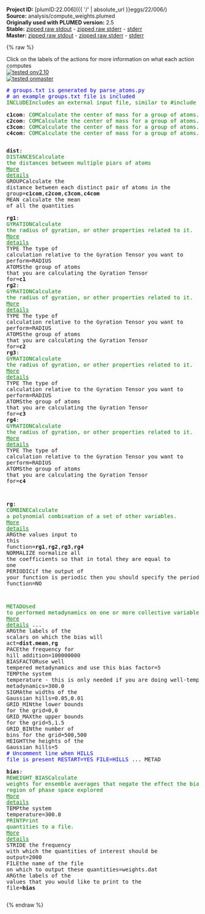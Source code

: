 **Project ID:** [plumID:22.006]({{ '/' | absolute_url }}eggs/22/006/)  
**Source:** analysis/compute_weights.plumed  
**Originally used with PLUMED version:** 2.5  
**Stable:** [zipped raw stdout](compute_weights.plumed.plumed.stdout.txt.zip) - [zipped raw stderr](compute_weights.plumed.plumed.stderr.txt.zip) - [stderr](compute_weights.plumed.plumed.stderr)  
**Master:** [zipped raw stdout](compute_weights.plumed.plumed_master.stdout.txt.zip) - [zipped raw stderr](compute_weights.plumed.plumed_master.stderr.txt.zip) - [stderr](compute_weights.plumed.plumed_master.stderr)  

{% raw %}
<div class="plumedpreheader">
<div class="headerInfo" id="value_details_data/analysis/compute_weights.plumed"> Click on the labels of the actions for more information on what each action computes </div>
<div class="containerBadge">
<div class="headerBadge"><a href="compute_weights.plumed.plumed.stderr"><img src="https://img.shields.io/badge/v2.10-passing-green.svg" alt="tested onv2.10" /></a></div>
<div class="headerBadge"><a href="compute_weights.plumed.plumed_master.stderr"><img src="https://img.shields.io/badge/master-passing-green.svg" alt="tested onmaster" /></a></div>
</div>
</div>
<pre class="plumedlisting">
<span style="color:blue" class="comment"># groups.txt is generated by parse_atoms.py</span>
<span style="color:blue" class="comment"># an example groups.txt file is included</span>
<span id="data/analysis/compute_weights.plumedgroups.txt_short"><span class="plumedtooltip" style="color:green">INCLUDE<span class="right">Includes an external input file, similar to #include in C preprocessor. <a href="https://www.plumed.org/doc-master/user-doc/html/INCLUDE">More details</a>. Show <a class="toggler" href='javascript:;' onclick='toggleDisplay("data/analysis/compute_weights.plumedgroups.txt");'>included file</a><i></i></span></span> <span class="plumedtooltip">FILE<span class="right">file to be included<i></i></span></span>=<a class="toggler" href='javascript:;' onclick='toggleDisplay("data/analysis/compute_weights.plumedgroups.txt");'>groups.txt</a>
</span><span id="data/analysis/compute_weights.plumedgroups.txt_long" style="display:none;"><span style="color:blue" class="comment"># The command:
</span><span class="toggler" style="color:red" onclick='toggleDisplay("data/analysis/compute_weights.plumedgroups.txt")'># INCLUDE FILE=groups.txt
</span><span style="color:blue" class="comment"># ensures PLUMED loads the contents of the file called groups.txt</span>
<span style="color:blue" class="comment"># The contents of this file are shown below (click the red comment to hide them).</span>
<span style="display:none;" id="data/analysis/compute_weights.plumedgroups.txt">The INCLUDE action with label <b>groups.txt</b> calculates something</span><b name="data/analysis/compute_weights.plumedc1" onclick='showPath("data/analysis/compute_weights.plumed","data/analysis/compute_weights.plumedc1","data/analysis/compute_weights.plumedc1","brown")'>c1</b>: <span class="plumedtooltip" style="color:green">GROUP<span class="right">Define a group of atoms so that a particular list of atoms can be referenced with a single label in definitions of CVs or virtual atoms. <a href="https://www.plumed.org/doc-master/user-doc/html/GROUP" style="color:green">More details</a><i></i></span></span> <span class="plumedtooltip">ATOMS<span class="right">the numerical indexes for the set of atoms in the group<i></i></span></span>=5,6,7,9,20,21,22,24,40,41,42,44,60,61,62,64,70,71,72,74,80,81,82,84,95,99
<span style="display:none;" id="data/analysis/compute_weights.plumedc1">The GROUP action with label <b>c1</b> calculates something</span><b name="data/analysis/compute_weights.plumedc2" onclick='showPath("data/analysis/compute_weights.plumed","data/analysis/compute_weights.plumedc2","data/analysis/compute_weights.plumedc2","brown")'>c2</b>: <span class="plumedtooltip" style="color:green">GROUP<span class="right">Define a group of atoms so that a particular list of atoms can be referenced with a single label in definitions of CVs or virtual atoms. <a href="https://www.plumed.org/doc-master/user-doc/html/GROUP" style="color:green">More details</a><i></i></span></span> <span class="plumedtooltip">ATOMS<span class="right">the numerical indexes for the set of atoms in the group<i></i></span></span>=104,105,106,108,119,120,121,123,139,140,141,143,159,160,161,163,169,170,171,173,179,180,181,183,194,198
<span style="display:none;" id="data/analysis/compute_weights.plumedc2">The GROUP action with label <b>c2</b> calculates something</span><b name="data/analysis/compute_weights.plumedc3" onclick='showPath("data/analysis/compute_weights.plumed","data/analysis/compute_weights.plumedc3","data/analysis/compute_weights.plumedc3","brown")'>c3</b>: <span class="plumedtooltip" style="color:green">GROUP<span class="right">Define a group of atoms so that a particular list of atoms can be referenced with a single label in definitions of CVs or virtual atoms. <a href="https://www.plumed.org/doc-master/user-doc/html/GROUP" style="color:green">More details</a><i></i></span></span> <span class="plumedtooltip">ATOMS<span class="right">the numerical indexes for the set of atoms in the group<i></i></span></span>=203,204,205,207,225,226,227,229,245,246,247,249,265,266,267,269,275,276,277,279,285,286,287,289,307,311
<span style="display:none;" id="data/analysis/compute_weights.plumedc3">The GROUP action with label <b>c3</b> calculates something</span><b name="data/analysis/compute_weights.plumedc4" onclick='showPath("data/analysis/compute_weights.plumed","data/analysis/compute_weights.plumedc4","data/analysis/compute_weights.plumedc4","brown")'>c4</b>: <span class="plumedtooltip" style="color:green">GROUP<span class="right">Define a group of atoms so that a particular list of atoms can be referenced with a single label in definitions of CVs or virtual atoms. <a href="https://www.plumed.org/doc-master/user-doc/html/GROUP" style="color:green">More details</a><i></i></span></span> <span class="plumedtooltip">ATOMS<span class="right">the numerical indexes for the set of atoms in the group<i></i></span></span>=316,317,318,320,338,339,340,342,358,359,360,362,378,379,380,382,388,389,390,392,398,399,400,402,420,424
<span style="color:blue"># --- End of included input --- </span></span><br/><span style="display:none;" id="data/analysis/compute_weights.plumedc4">The GROUP action with label <b>c4</b> calculates something</span><b name="data/analysis/compute_weights.plumedc1com" onclick='showPath("data/analysis/compute_weights.plumed","data/analysis/compute_weights.plumedc1com","data/analysis/compute_weights.plumedc1com","brown")'>c1com</b>: <span class="plumedtooltip" style="color:green">COM<span class="right">Calculate the center of mass for a group of atoms. <a href="https://www.plumed.org/doc-master/user-doc/html/COM" style="color:green">More details</a><i></i></span></span> <span class="plumedtooltip">ATOMS<span class="right">the list of atoms which are involved the virtual atom's definition<i></i></span></span>=<b name="data/analysis/compute_weights.plumedc1">c1</b>
<span style="display:none;" id="data/analysis/compute_weights.plumedc1com">The COM action with label <b>c1com</b> calculates something</span><b name="data/analysis/compute_weights.plumedc2com" onclick='showPath("data/analysis/compute_weights.plumed","data/analysis/compute_weights.plumedc2com","data/analysis/compute_weights.plumedc2com","brown")'>c2com</b>: <span class="plumedtooltip" style="color:green">COM<span class="right">Calculate the center of mass for a group of atoms. <a href="https://www.plumed.org/doc-master/user-doc/html/COM" style="color:green">More details</a><i></i></span></span> <span class="plumedtooltip">ATOMS<span class="right">the list of atoms which are involved the virtual atom's definition<i></i></span></span>=<b name="data/analysis/compute_weights.plumedc2">c2</b>
<span style="display:none;" id="data/analysis/compute_weights.plumedc2com">The COM action with label <b>c2com</b> calculates something</span><b name="data/analysis/compute_weights.plumedc3com" onclick='showPath("data/analysis/compute_weights.plumed","data/analysis/compute_weights.plumedc3com","data/analysis/compute_weights.plumedc3com","brown")'>c3com</b>: <span class="plumedtooltip" style="color:green">COM<span class="right">Calculate the center of mass for a group of atoms. <a href="https://www.plumed.org/doc-master/user-doc/html/COM" style="color:green">More details</a><i></i></span></span> <span class="plumedtooltip">ATOMS<span class="right">the list of atoms which are involved the virtual atom's definition<i></i></span></span>=<b name="data/analysis/compute_weights.plumedc3">c3</b>
<span style="display:none;" id="data/analysis/compute_weights.plumedc3com">The COM action with label <b>c3com</b> calculates something</span><b name="data/analysis/compute_weights.plumedc4com" onclick='showPath("data/analysis/compute_weights.plumed","data/analysis/compute_weights.plumedc4com","data/analysis/compute_weights.plumedc4com","brown")'>c4com</b>: <span class="plumedtooltip" style="color:green">COM<span class="right">Calculate the center of mass for a group of atoms. <a href="https://www.plumed.org/doc-master/user-doc/html/COM" style="color:green">More details</a><i></i></span></span> <span class="plumedtooltip">ATOMS<span class="right">the list of atoms which are involved the virtual atom's definition<i></i></span></span>=<b name="data/analysis/compute_weights.plumedc4">c4</b>

<span style="display:none;" id="data/analysis/compute_weights.plumedc4com">The COM action with label <b>c4com</b> calculates something</span><b name="data/analysis/compute_weights.plumeddist" onclick='showPath("data/analysis/compute_weights.plumed","data/analysis/compute_weights.plumeddist","data/analysis/compute_weights.plumeddist","brown")'>dist</b>: <span class="plumedtooltip" style="color:green">DISTANCES<span class="right">Calculate the distances between multiple piars of atoms <a href="https://www.plumed.org/doc-master/user-doc/html/DISTANCES" style="color:green">More details</a><i></i></span></span> <span class="plumedtooltip">GROUP<span class="right">Calculate the distance between each distinct pair of atoms in the group<i></i></span></span>=<b name="data/analysis/compute_weights.plumedc1com">c1com</b>,<b name="data/analysis/compute_weights.plumedc2com">c2com</b>,<b name="data/analysis/compute_weights.plumedc3com">c3com</b>,<b name="data/analysis/compute_weights.plumedc4com">c4com</b> <span class="plumedtooltip">MEAN<span class="right"> calculate the mean of all the quantities<i></i></span></span>
<br/><span style="display:none;" id="data/analysis/compute_weights.plumeddist">The DISTANCES action with label <b>dist</b> calculates the following quantities:<table  align="center" frame="void" width="95%" cellpadding="5%"><tr><td width="5%"><b> Quantity </b>  </td><td><b> Description </b> </td></tr><tr><td width="5%">dist.mean</td><td>the mean of the colvars</td></tr><tr><td width="5%">dist.value</td><td>the DISTANCES between the each pair of atoms that were specified</td></tr></table></span><b name="data/analysis/compute_weights.plumedrg1" onclick='showPath("data/analysis/compute_weights.plumed","data/analysis/compute_weights.plumedrg1","data/analysis/compute_weights.plumedrg1","brown")'>rg1</b>: <span class="plumedtooltip" style="color:green">GYRATION<span class="right">Calculate the radius of gyration, or other properties related to it. <a href="https://www.plumed.org/doc-master/user-doc/html/GYRATION" style="color:green">More details</a><i></i></span></span> <span class="plumedtooltip">TYPE<span class="right"> The type of calculation relative to the Gyration Tensor you want to perform<i></i></span></span>=RADIUS <span class="plumedtooltip">ATOMS<span class="right">the group of atoms that you are calculating the Gyration Tensor for<i></i></span></span>=<b name="data/analysis/compute_weights.plumedc1">c1</b>
<span style="display:none;" id="data/analysis/compute_weights.plumedrg1">The GYRATION action with label <b>rg1</b> calculates the following quantities:<table  align="center" frame="void" width="95%" cellpadding="5%"><tr><td width="5%"><b> Quantity </b>  </td><td><b> Description </b> </td></tr><tr><td width="5%">rg1.value</td><td>the radius that was computed from the weights</td></tr></table></span><b name="data/analysis/compute_weights.plumedrg2" onclick='showPath("data/analysis/compute_weights.plumed","data/analysis/compute_weights.plumedrg2","data/analysis/compute_weights.plumedrg2","brown")'>rg2</b>: <span class="plumedtooltip" style="color:green">GYRATION<span class="right">Calculate the radius of gyration, or other properties related to it. <a href="https://www.plumed.org/doc-master/user-doc/html/GYRATION" style="color:green">More details</a><i></i></span></span> <span class="plumedtooltip">TYPE<span class="right"> The type of calculation relative to the Gyration Tensor you want to perform<i></i></span></span>=RADIUS <span class="plumedtooltip">ATOMS<span class="right">the group of atoms that you are calculating the Gyration Tensor for<i></i></span></span>=<b name="data/analysis/compute_weights.plumedc2">c2</b>
<span style="display:none;" id="data/analysis/compute_weights.plumedrg2">The GYRATION action with label <b>rg2</b> calculates the following quantities:<table  align="center" frame="void" width="95%" cellpadding="5%"><tr><td width="5%"><b> Quantity </b>  </td><td><b> Description </b> </td></tr><tr><td width="5%">rg2.value</td><td>the radius that was computed from the weights</td></tr></table></span><b name="data/analysis/compute_weights.plumedrg3" onclick='showPath("data/analysis/compute_weights.plumed","data/analysis/compute_weights.plumedrg3","data/analysis/compute_weights.plumedrg3","brown")'>rg3</b>: <span class="plumedtooltip" style="color:green">GYRATION<span class="right">Calculate the radius of gyration, or other properties related to it. <a href="https://www.plumed.org/doc-master/user-doc/html/GYRATION" style="color:green">More details</a><i></i></span></span> <span class="plumedtooltip">TYPE<span class="right"> The type of calculation relative to the Gyration Tensor you want to perform<i></i></span></span>=RADIUS <span class="plumedtooltip">ATOMS<span class="right">the group of atoms that you are calculating the Gyration Tensor for<i></i></span></span>=<b name="data/analysis/compute_weights.plumedc3">c3</b>
<span style="display:none;" id="data/analysis/compute_weights.plumedrg3">The GYRATION action with label <b>rg3</b> calculates the following quantities:<table  align="center" frame="void" width="95%" cellpadding="5%"><tr><td width="5%"><b> Quantity </b>  </td><td><b> Description </b> </td></tr><tr><td width="5%">rg3.value</td><td>the radius that was computed from the weights</td></tr></table></span><b name="data/analysis/compute_weights.plumedrg4" onclick='showPath("data/analysis/compute_weights.plumed","data/analysis/compute_weights.plumedrg4","data/analysis/compute_weights.plumedrg4","brown")'>rg4</b>: <span class="plumedtooltip" style="color:green">GYRATION<span class="right">Calculate the radius of gyration, or other properties related to it. <a href="https://www.plumed.org/doc-master/user-doc/html/GYRATION" style="color:green">More details</a><i></i></span></span> <span class="plumedtooltip">TYPE<span class="right"> The type of calculation relative to the Gyration Tensor you want to perform<i></i></span></span>=RADIUS <span class="plumedtooltip">ATOMS<span class="right">the group of atoms that you are calculating the Gyration Tensor for<i></i></span></span>=<b name="data/analysis/compute_weights.plumedc4">c4</b>

<span style="display:none;" id="data/analysis/compute_weights.plumedrg4">The GYRATION action with label <b>rg4</b> calculates the following quantities:<table  align="center" frame="void" width="95%" cellpadding="5%"><tr><td width="5%"><b> Quantity </b>  </td><td><b> Description </b> </td></tr><tr><td width="5%">rg4.value</td><td>the radius that was computed from the weights</td></tr></table></span><b name="data/analysis/compute_weights.plumedrg" onclick='showPath("data/analysis/compute_weights.plumed","data/analysis/compute_weights.plumedrg","data/analysis/compute_weights.plumedrg","brown")'>rg</b>: <span class="plumedtooltip" style="color:green">COMBINE<span class="right">Calculate a polynomial combination of a set of other variables. <a href="https://www.plumed.org/doc-master/user-doc/html/COMBINE" style="color:green">More details</a><i></i></span></span> <span class="plumedtooltip">ARG<span class="right">the values input to this function<i></i></span></span>=<b name="data/analysis/compute_weights.plumedrg1">rg1</b>,<b name="data/analysis/compute_weights.plumedrg2">rg2</b>,<b name="data/analysis/compute_weights.plumedrg3">rg3</b>,<b name="data/analysis/compute_weights.plumedrg4">rg4</b> <span class="plumedtooltip">NORMALIZE<span class="right"> normalize all the coefficients so that in total they are equal to one<i></i></span></span> <span class="plumedtooltip">PERIODIC<span class="right">if the output of your function is periodic then you should specify the periodicity of the function<i></i></span></span>=NO

<span style="display:none;" id="data/analysis/compute_weights.plumedrg">The COMBINE action with label <b>rg</b> calculates the following quantities:<table  align="center" frame="void" width="95%" cellpadding="5%"><tr><td width="5%"><b> Quantity </b>  </td><td><b> Description </b> </td></tr><tr><td width="5%">rg.value</td><td>a linear combination</td></tr></table></span><span class="plumedtooltip" style="color:green">METAD<span class="right">Used to performed metadynamics on one or more collective variables. <a href="https://www.plumed.org/doc-master/user-doc/html/METAD" style="color:green">More details</a><i></i></span></span> ...
      <span class="plumedtooltip">ARG<span class="right">the labels of the scalars on which the bias will act<i></i></span></span>=<b name="data/analysis/compute_weights.plumeddist">dist.mean</b>,<b name="data/analysis/compute_weights.plumedrg">rg</b> <span class="plumedtooltip">PACE<span class="right">the frequency for hill addition<i></i></span></span>=100000000 <span class="plumedtooltip">BIASFACTOR<span class="right">use well tempered metadynamics and use this bias factor<i></i></span></span>=5 <span class="plumedtooltip">TEMP<span class="right">the system temperature - this is only needed if you are doing well-tempered metadynamics<i></i></span></span>=300.0 <span class="plumedtooltip">SIGMA<span class="right">the widths of the Gaussian hills<i></i></span></span>=0.05,0.01
      <span class="plumedtooltip">GRID_MIN<span class="right">the lower bounds for the grid<i></i></span></span>=0,0 <span class="plumedtooltip">GRID_MAX<span class="right">the upper bounds for the grid<i></i></span></span>=5,1.5  <span class="plumedtooltip">GRID_BIN<span class="right">the number of bins for the grid<i></i></span></span>=500,500 <span class="plumedtooltip">HEIGHT<span class="right">the heights of the Gaussian hills<i></i></span></span>=5
<span style="color:blue" class="comment"># Uncomment line when HILLS file is present      RESTART=YES FILE=HILLS</span>
... METAD
<br/><span style="display:none;" id="data/analysis/compute_weights.plumed">The METAD action with label <b></b> calculates the following quantities:<table  align="center" frame="void" width="95%" cellpadding="5%"><tr><td width="5%"><b> Quantity </b>  </td><td><b> Description </b> </td></tr><tr><td width="5%">.bias</td><td>the instantaneous value of the bias potential</td></tr></table></span><b name="data/analysis/compute_weights.plumedbias" onclick='showPath("data/analysis/compute_weights.plumed","data/analysis/compute_weights.plumedbias","data/analysis/compute_weights.plumedbias","brown")'>bias</b>: <span class="plumedtooltip" style="color:green">REWEIGHT_BIAS<span class="right">Calculate weights for ensemble averages that negate the effect the bias has on the region of phase space explored <a href="https://www.plumed.org/doc-master/user-doc/html/REWEIGHT_BIAS" style="color:green">More details</a><i></i></span></span> <span class="plumedtooltip">TEMP<span class="right">the system temperature<i></i></span></span>=300.0
<span style="display:none;" id="data/analysis/compute_weights.plumedbias">The REWEIGHT_BIAS action with label <b>bias</b> calculates the following quantities:<table  align="center" frame="void" width="95%" cellpadding="5%"><tr><td width="5%"><b> Quantity </b>  </td><td><b> Description </b> </td></tr><tr><td width="5%">bias.value</td><td>the weight to use for this frame to negate the effect the bias</td></tr></table></span><span class="plumedtooltip" style="color:green">PRINT<span class="right">Print quantities to a file. <a href="https://www.plumed.org/doc-master/user-doc/html/PRINT" style="color:green">More details</a><i></i></span></span> <span class="plumedtooltip">STRIDE<span class="right"> the frequency with which the quantities of interest should be output<i></i></span></span>=2000 <span class="plumedtooltip">FILE<span class="right">the name of the file on which to output these quantities<i></i></span></span>=weights.dat <span class="plumedtooltip">ARG<span class="right">the labels of the values that you would like to print to the file<i></i></span></span>=<b name="data/analysis/compute_weights.plumedbias">bias</b>
</pre>
{% endraw %}
